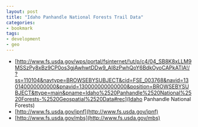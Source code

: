 ```yaml
---
layout: post
title: "Idaho Panhandle National Forests Trail Data"
categories:
- bookmark
tags:
- development
- geo
---
```

* [http://www.fs.usda.gov/wps/portal/fsinternet/!ut/p/c4/04_SB8K8xLLM9MSSzPy8xBz9CP0os3gjAwhwtDDw9_AI8zPwhQoY6BdkOyoCAPkATlA!/?ss=110104&navtype=BROWSEBYSUBJECT&cid=FSE_003768&navid=130140000000000&pnavid=130000000000000&position=BROWSEBYSUBJECT&ttype=main&pname=Idaho%2520Panhandle%2520National%2520Forests-%2520Geospatial%2520Data#rec](Idaho Panhandle National Forests)
* [http://www.fs.usda.gov/ipnf](http://www.fs.usda.gov/ipnf)
* [http://www.fs.usda.gov/mbs](http://www.fs.usda.gov/mbs)